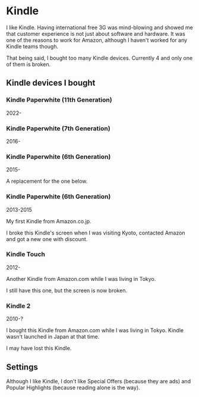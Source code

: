 # Kindle

I like Kindle. Having international free 3G was mind-blowing and showed me that customer experience is not just about software and hardware. It was one of the reasons to work for Amazon, although I haven't worked for any Kindle teams though.

That being said, I bought too many Kindle devices. Currently 4 and only one of them is broken.

## Kindle devices I bought

### Kindle Paperwhite (11th Generation)

2022-

### Kindle Paperwhite (7th Generation)

2016-

### Kindle Paperwhite (6th Generation)

2015-

A replacement for the one below.

### Kindle Paperwhite (6th Generation)

2013-2015

My first Kindle from Amazon.co.jp.

I broke this Kindle's screen when I was visiting Kyoto, contacted Amazon and got a new one with discount.

### Kindle Touch

2012-

Another Kindle from Amazon.com while I was living in Tokyo.

I still have this one, but the screen is now broken.

### Kindle 2

2010-?

I bought this Kindle from Amazon.com while I was living in Tokyo. Kindle wasn't launched in Japan at that time.

I may have lost this Kindle.

## Settings

Although I like Kindle, I don't like Special Offers (because they are ads) and Popular Highlights (because reading alone is the way).

